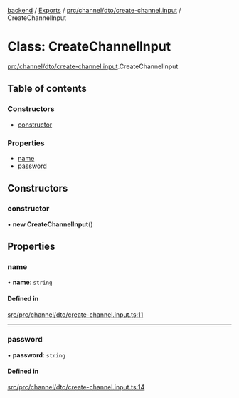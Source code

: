 [backend](../README.md) / [Exports](../modules.md) / [prc/channel/dto/create-channel.input](../modules/prc_channel_dto_create_channel_input.md) / CreateChannelInput

# Class: CreateChannelInput

[prc/channel/dto/create-channel.input](../modules/prc_channel_dto_create_channel_input.md).CreateChannelInput

## Table of contents

### Constructors

- [constructor](prc_channel_dto_create_channel_input.CreateChannelInput.md#constructor)

### Properties

- [name](prc_channel_dto_create_channel_input.CreateChannelInput.md#name)
- [password](prc_channel_dto_create_channel_input.CreateChannelInput.md#password)

## Constructors

### constructor

• **new CreateChannelInput**()

## Properties

### name

• **name**: `string`

#### Defined in

[src/prc/channel/dto/create-channel.input.ts:11](https://github.com/GQDeltex/ft_transcendence/blob/95a7401/backend/src/prc/channel/dto/create-channel.input.ts#L11)

___

### password

• **password**: `string`

#### Defined in

[src/prc/channel/dto/create-channel.input.ts:14](https://github.com/GQDeltex/ft_transcendence/blob/95a7401/backend/src/prc/channel/dto/create-channel.input.ts#L14)
